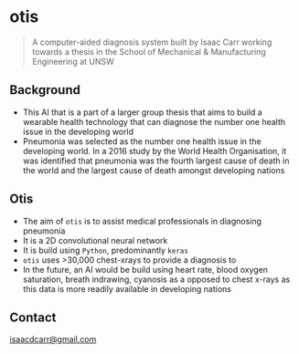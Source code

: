 # otis
> A computer-aided diagnosis system built by Isaac Carr working towards a thesis in the School of Mechanical & Manufacturing Engineering at UNSW

## Background
* This AI that is a part of a larger group thesis that aims to build a wearable health technology that can diagnose the number one health issue in the developing world 
* Pneumonia was selected as the number one health issue in the developing world. In a 2016 study by the World Health Organisation, it was identified that pneumonia was the fourth largest cause of death in the world and the largest cause of death amongst developing nations

## Otis
* The aim of `otis` is to assist medical professionals in diagnosing pneumonia
* It is a 2D convolutional neural network
* It is build using `Python`, predominantly `keras`
* `otis` uses >30,000 chest-xrays to provide a diagnosis to 
* In the future, an AI would be build using heart rate, blood oxygen saturation, breath indrawing, cyanosis as a opposed to chest x-rays as this data is more readily available in developing nations

## Contact
isaacdcarr@gmail.com

